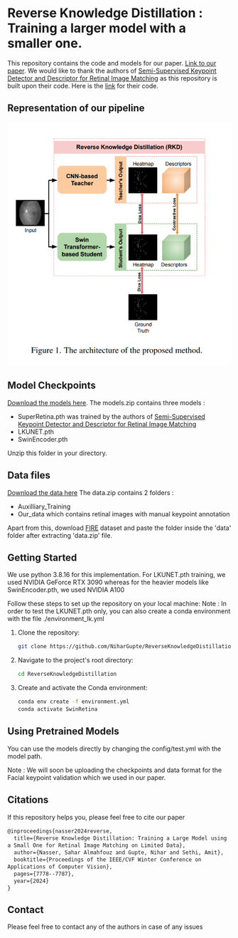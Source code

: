 # Reverse Knowledge Distillation : Training a larger model with a smaller one. 

This repository contains the code and models for our paper. [Link to our paper](https://openaccess.thecvf.com/content/WACV2024/papers/Nasser_Reverse_Knowledge_Distillation_Training_a_Large_Model_Using_a_Small_WACV_2024_paper.pdf).
We would like to thank the authors of [Semi-Supervised Keypoint Detector and Descriptor for Retinal Image Matching](https://arxiv.org/abs/2207.07932) as this repository is built upon their code. Here is the [link](https://github.com/ruc-aimc-lab/SuperRetina) for their code.

## Representation of our pipeline
![Pipeline Architecture](readme_images/architecture.png)


## Model Checkpoints
[Download the models here](https://drive.google.com/file/d/1iJ5BuXMSRofnztZOyJVdNxdnszHT9rXH/view?usp=sharing).
The models.zip contains three models : 
- SuperRetina.pth was trained by the authors of [Semi-Supervised Keypoint Detector and Descriptor for Retinal Image Matching](https://arxiv.org/abs/2207.07932)
- LKUNET.pth 
- SwinEncoder.pth 

Unzip this folder in your directory.

## Data files
[Download the data here](https://drive.google.com/file/d/1KPQShIKWGK9oehneKqQFgMCPdQQU0dEm/view?usp=sharing)
The data.zip contains 2 folders : 
- Auxilliary_Training
- Our_data which contains retinal images with manual keypoint annotation

Apart from this, download [FIRE](https://projects.ics.forth.gr/cvrl/fire/) dataset and paste the folder inside the 'data' folder after extracting 'data.zip' file.

## Getting Started

We use python 3.8.16 for this implementation. For LKUNET.pth training, we used NVIDIA GeForce RTX 3090 whereas for the heavier models like SwinEncoder.pth, we used NVIDIA A100

Follow these steps to set up the repository on your local machine:
Note : In order to test the LKUNET.pth only, you can also create a conda environment with the file ./environment_lk.yml

1. Clone the repository:
    ```bash
    git clone https://github.com/NiharGupte/ReverseKnowledgeDistillation.git
    ```

2. Navigate to the project's root directory:
    ```bash
    cd ReverseKnowledgeDistillation
    ```

3. Create and activate the Conda environment:
    ```bash
    conda env create -f environment.yml
    conda activate SwinRetina
    ```

## Using Pretrained Models

You can use the models directly by changing the config/test.yml with the model path.

Note : We will soon be uploading the checkpoints and data format for the Facial keypoint validation which we used in our paper.

## Citations

If this repository helps you, please feel free to cite our paper
```
@inproceedings{nasser2024reverse,
  title={Reverse Knowledge Distillation: Training a Large Model using a Small One for Retinal Image Matching on Limited Data},
  author={Nasser, Sahar Almahfouz and Gupte, Nihar and Sethi, Amit},
  booktitle={Proceedings of the IEEE/CVF Winter Conference on Applications of Computer Vision},
  pages={7778--7787},
  year={2024}
}
```

## Contact

Please feel free to contact any of the authors in case of any issues
